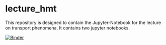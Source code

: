 # lecture_hmt

This repository is designed to contain the Jupyter-Notebook for the lecture on transport phenomena.
It contains two jupyter notebooks. 


[![Binder](https://mybinder.org/badge_logo.svg)](https://mybinder.org/v2/gh/maxtheisen/lecture_hmt/master?urlpath=https%3A%2F%2Fgithub.com%2Fmaxtheisen%2Flecture_hmt%2Fblob%2Fmain%2FTransportPhenomenaLab.ipynb)
